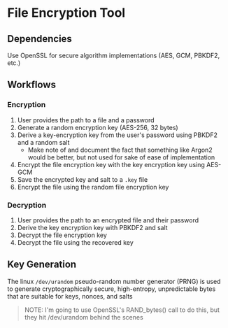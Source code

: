 # File Encryption Tool

## Dependencies

Use OpenSSL for secure algorithm implementations (AES, GCM, PBKDF2, etc.)

## Workflows

### Encryption
1. User provides the path to a file and a password
2. Generate a random encryption key (AES-256, 32 bytes)
3. Derive a key-encryption key from the user's password using PBKDF2 and a random salt
    - Make note of and document the fact that something like Argon2 would be better, but not used for sake of ease of implementation
4. Encrypt the file encryption key with the key encryption key using AES-GCM
5. Save the encrypted key and salt to a `.key` file
6. Encrypt the file using the random file encryption key

### Decryption
1. User provides the path to an encrypted file and their password
2. Derive the key encryption key with PBKDF2 and salt
3. Decrypt the file encryption key
4. Decrypt the file using the recovered key

## Key Generation

The linux `/dev/urandom` pseudo-random number generator (PRNG) is used to generate cryptographically secure, high-entropy, unpredictable bytes that are suitable for keys, nonces, and salts
> NOTE: I'm going to use OpenSSL's RAND_bytes() call to do this, but they hit /dev/urandom behind the scenes
